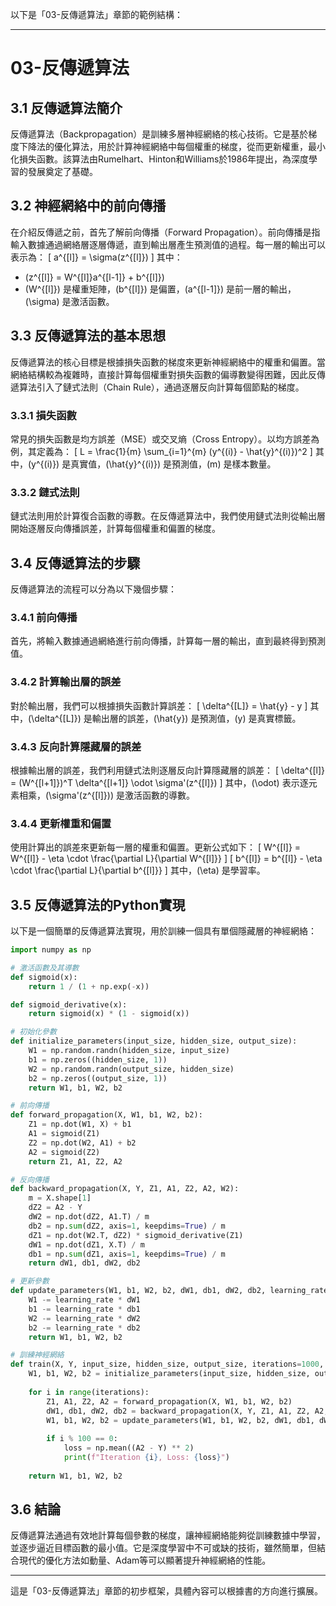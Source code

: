 以下是「03-反傳遞算法」章節的範例結構：

---

# 03-反傳遞算法

## 3.1 反傳遞算法簡介
反傳遞算法（Backpropagation）是訓練多層神經網絡的核心技術。它是基於梯度下降法的優化算法，用於計算神經網絡中每個權重的梯度，從而更新權重，最小化損失函數。該算法由Rumelhart、Hinton和Williams於1986年提出，為深度學習的發展奠定了基礎。

## 3.2 神經網絡中的前向傳播
在介紹反傳遞之前，首先了解前向傳播（Forward Propagation）。前向傳播是指輸入數據通過網絡層逐層傳遞，直到輸出層產生預測值的過程。每一層的輸出可以表示為：
\[
a^{[l]} = \sigma(z^{[l]})
\]
其中：
- \(z^{[l]} = W^{[l]}a^{[l-1]} + b^{[l]}\)
- \(W^{[l]}\) 是權重矩陣，\(b^{[l]}\) 是偏置，\(a^{[l-1]}\) 是前一層的輸出，\(\sigma\) 是激活函數。

## 3.3 反傳遞算法的基本思想
反傳遞算法的核心目標是根據損失函數的梯度來更新神經網絡中的權重和偏置。當網絡結構較為複雜時，直接計算每個權重對損失函數的偏導數變得困難，因此反傳遞算法引入了鏈式法則（Chain Rule），通過逐層反向計算每個節點的梯度。

### 3.3.1 損失函數
常見的損失函數是均方誤差（MSE）或交叉熵（Cross Entropy）。以均方誤差為例，其定義為：
\[
L = \frac{1}{m} \sum_{i=1}^{m} (y^{(i)} - \hat{y}^{(i)})^2
\]
其中，\(y^{(i)}\) 是真實值，\(\hat{y}^{(i)}\) 是預測值，\(m\) 是樣本數量。

### 3.3.2 鏈式法則
鏈式法則用於計算復合函數的導數。在反傳遞算法中，我們使用鏈式法則從輸出層開始逐層反向傳播誤差，計算每個權重和偏置的梯度。

## 3.4 反傳遞算法的步驟
反傳遞算法的流程可以分為以下幾個步驟：

### 3.4.1 前向傳播
首先，將輸入數據通過網絡進行前向傳播，計算每一層的輸出，直到最終得到預測值。

### 3.4.2 計算輸出層的誤差
對於輸出層，我們可以根據損失函數計算誤差：
\[
\delta^{[L]} = \hat{y} - y
\]
其中，\(\delta^{[L]}\) 是輸出層的誤差，\(\hat{y}\) 是預測值，\(y\) 是真實標籤。

### 3.4.3 反向計算隱藏層的誤差
根據輸出層的誤差，我們利用鏈式法則逐層反向計算隱藏層的誤差：
\[
\delta^{[l]} = (W^{[l+1]})^T \delta^{[l+1]} \odot \sigma'(z^{[l]})
\]
其中，\(\odot\) 表示逐元素相乘，\(\sigma'(z^{[l]})\) 是激活函數的導數。

### 3.4.4 更新權重和偏置
使用計算出的誤差來更新每一層的權重和偏置。更新公式如下：
\[
W^{[l]} = W^{[l]} - \eta \cdot \frac{\partial L}{\partial W^{[l]}}
\]
\[
b^{[l]} = b^{[l]} - \eta \cdot \frac{\partial L}{\partial b^{[l]}}
\]
其中，\(\eta\) 是學習率。

## 3.5 反傳遞算法的Python實現
以下是一個簡單的反傳遞算法實現，用於訓練一個具有單個隱藏層的神經網絡：

```python
import numpy as np

# 激活函數及其導數
def sigmoid(x):
    return 1 / (1 + np.exp(-x))

def sigmoid_derivative(x):
    return sigmoid(x) * (1 - sigmoid(x))

# 初始化參數
def initialize_parameters(input_size, hidden_size, output_size):
    W1 = np.random.randn(hidden_size, input_size)
    b1 = np.zeros((hidden_size, 1))
    W2 = np.random.randn(output_size, hidden_size)
    b2 = np.zeros((output_size, 1))
    return W1, b1, W2, b2

# 前向傳播
def forward_propagation(X, W1, b1, W2, b2):
    Z1 = np.dot(W1, X) + b1
    A1 = sigmoid(Z1)
    Z2 = np.dot(W2, A1) + b2
    A2 = sigmoid(Z2)
    return Z1, A1, Z2, A2

# 反向傳播
def backward_propagation(X, Y, Z1, A1, Z2, A2, W2):
    m = X.shape[1]
    dZ2 = A2 - Y
    dW2 = np.dot(dZ2, A1.T) / m
    db2 = np.sum(dZ2, axis=1, keepdims=True) / m
    dZ1 = np.dot(W2.T, dZ2) * sigmoid_derivative(Z1)
    dW1 = np.dot(dZ1, X.T) / m
    db1 = np.sum(dZ1, axis=1, keepdims=True) / m
    return dW1, db1, dW2, db2

# 更新參數
def update_parameters(W1, b1, W2, b2, dW1, db1, dW2, db2, learning_rate):
    W1 -= learning_rate * dW1
    b1 -= learning_rate * db1
    W2 -= learning_rate * dW2
    b2 -= learning_rate * db2
    return W1, b1, W2, b2

# 訓練神經網絡
def train(X, Y, input_size, hidden_size, output_size, iterations=1000, learning_rate=0.1):
    W1, b1, W2, b2 = initialize_parameters(input_size, hidden_size, output_size)
    
    for i in range(iterations):
        Z1, A1, Z2, A2 = forward_propagation(X, W1, b1, W2, b2)
        dW1, db1, dW2, db2 = backward_propagation(X, Y, Z1, A1, Z2, A2, W2)
        W1, b1, W2, b2 = update_parameters(W1, b1, W2, b2, dW1, db1, dW2, db2, learning_rate)
        
        if i % 100 == 0:
            loss = np.mean((A2 - Y) ** 2)
            print(f"Iteration {i}, Loss: {loss}")
    
    return W1, b1, W2, b2
```

## 3.6 結論
反傳遞算法通過有效地計算每個參數的梯度，讓神經網絡能夠從訓練數據中學習，並逐步逼近目標函數的最小值。它是深度學習中不可或缺的技術，雖然簡單，但結合現代的優化方法如動量、Adam等可以顯著提升神經網絡的性能。

---

這是「03-反傳遞算法」章節的初步框架，具體內容可以根據書的方向進行擴展。